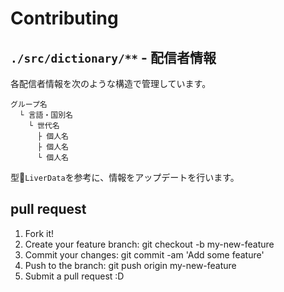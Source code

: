 # Contributing

## `./src/dictionary/**` - 配信者情報

各配信者情報を次のような構造で管理しています。

```
グループ名
  └ 言語・国別名
    └ 世代名
      ├ 個人名
      ├ 個人名
      └ 個人名
```

型`LiverData`を参考に、情報をアップデートを行います。


## pull request

1. Fork it!
2. Create your feature branch: git checkout -b my-new-feature
3. Commit your changes: git commit -am 'Add some feature'
4. Push to the branch: git push origin my-new-feature
5. Submit a pull request :D